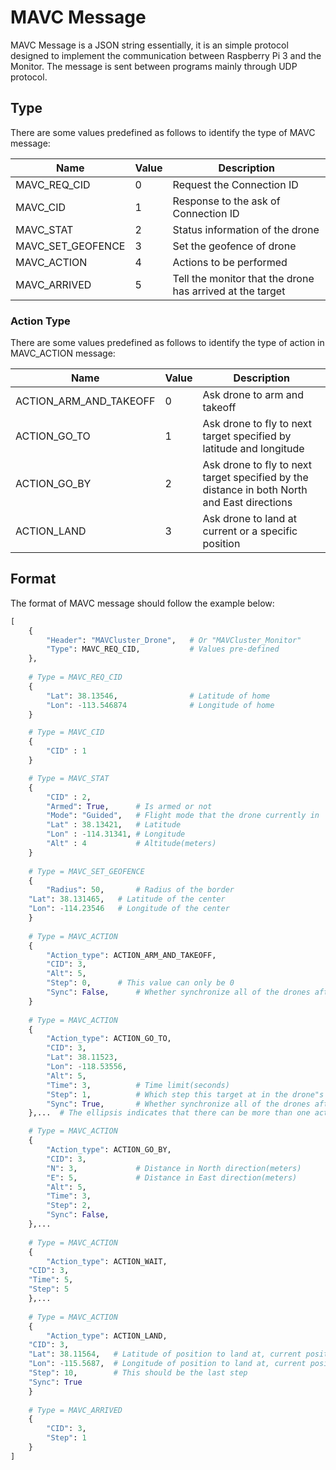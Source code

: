 # MAVC Message
MAVC Message is a JSON string essentially, it is an simple protocol designed to implement the communication between Raspberry Pi 3 and the Monitor. The message is sent between programs mainly through UDP protocol.

##  Type

There are some values predefined as follows to identify the type of MAVC message:

| Name              | Value | Description                              |
| ----------------- | ----- | ---------------------------------------- |
| MAVC_REQ_CID      | 0     | Request the Connection ID                |
| MAVC_CID          | 1     | Response to the ask of Connection ID     |
| MAVC_STAT         | 2     | Status information of the drone          |
| MAVC_SET_GEOFENCE | 3     | Set the geofence of drone                |
| MAVC_ACTION       | 4     | Actions to be performed                  |
| MAVC_ARRIVED      | 5     | Tell the monitor that the drone has arrived at the target |

### Action Type

There are some values predefined as follows to identify the type of action in MAVC_ACTION message:

| Name                   | Value | Description                              |
| ---------------------- | ----- | ---------------------------------------- |
| ACTION_ARM_AND_TAKEOFF | 0     | Ask drone to arm and takeoff             |
| ACTION_GO_TO           | 1     | Ask drone to fly to next target specified by latitude and longitude |
| ACTION_GO_BY           | 2     | Ask drone to fly to next target specified by the distance in both North and East directions |
| ACTION_LAND            | 3     | Ask drone to land at current or a specific position |



## Format

The format of MAVC message should follow the example below:

```python
[
    {
    	"Header": "MAVCluster_Drone",   # Or "MAVCluster_Monitor"
    	"Type": MAVC_REQ_CID,           # Values pre-defined
    },
	
    # Type = MAVC_REQ_CID
    {
        "Lat": 38.13546,                # Latitude of home
        "Lon": -113.546874              # Longitude of home
    }

    # Type = MAVC_CID
    {
        "CID" : 1
    }

    # Type = MAVC_STAT
    {
        "CID" : 2,
        "Armed": True,      # Is armed or not
        "Mode": "Guided",   # Flight mode that the drone currently in
        "Lat" : 38.13421,   # Latitude
        "Lon" : -114.31341, # Longitude
        "Alt" : 4           # Altitude(meters)
    }
    
    # Type = MAVC_SET_GEOFENCE
    {
    	"Radius": 50,       # Radius of the border
	"Lat": 38.131465,   # Latitude of the center
	"Lon": -114.23546   # Longitude of the center
    }
    
    # Type = MAVC_ACTION
    {
    	"Action_type": ACTION_ARM_AND_TAKEOFF,
    	"CID": 3,
    	"Alt": 5,   	  
    	"Step": 0,	    # This value can only be 0
    	"Sync": False,	    # Whether synchronize all of the drones after reaching the altitude
    }
    
    # Type = MAVC_ACTION
    {
        "Action_type": ACTION_GO_TO,
        "CID": 3,
        "Lat": 38.11523,
        "Lon": -118.53556,
        "Alt": 5,
        "Time": 3,          # Time limit(seconds)
        "Step": 1,          # Which step this target at in the drone"s mission
        "Sync": True,       # Whether synchronize all of the drones after reaching the target
    },...  # The ellipsis indicates that there can be more than one action in this format in a single MAVC message

    # Type = MAVC_ACTION
    {
        "Action_type": ACTION_GO_BY,
        "CID": 3,
        "N": 3,             # Distance in North direction(meters)
        "E": 5,             # Distance in East direction(meters)
        "Alt": 5,           
        "Time": 3,          
        "Step": 2,           
        "Sync": False,      
    },...
    
    # Type = MAVC_ACTION
    {
    	"Action_type": ACTION_WAIT,
	"CID": 3,
	"Time": 5,
	"Step": 5
    },...
    
    # Type = MAVC_ACTION
    {
    	"Action_type": ACTION_LAND,
	"CID": 3,
	"Lat": 38.11564,   # Latitude of position to land at, current position should be zero
	"Lon": -115.5687,  # Longitude of position to land at, current position should be zero
	"Step": 10,        # This should be the last step
	"Sync": True
    }
    
    # Type = MAVC_ARRIVED
    {
        "CID": 3,
        "Step": 1 
    }
]
```
